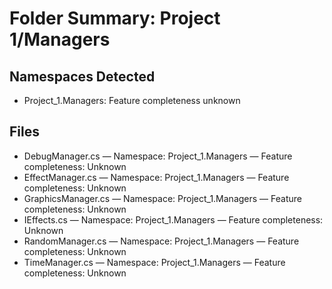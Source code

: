 # Folder Summary: Project 1/Managers

## Namespaces Detected
- Project_1.Managers: Feature completeness unknown

## Files
- DebugManager.cs — Namespace: Project_1.Managers — Feature completeness: Unknown
- EffectManager.cs — Namespace: Project_1.Managers — Feature completeness: Unknown
- GraphicsManager.cs — Namespace: Project_1.Managers — Feature completeness: Unknown
- IEffects.cs — Namespace: Project_1.Managers — Feature completeness: Unknown
- RandomManager.cs — Namespace: Project_1.Managers — Feature completeness: Unknown
- TimeManager.cs — Namespace: Project_1.Managers — Feature completeness: Unknown
